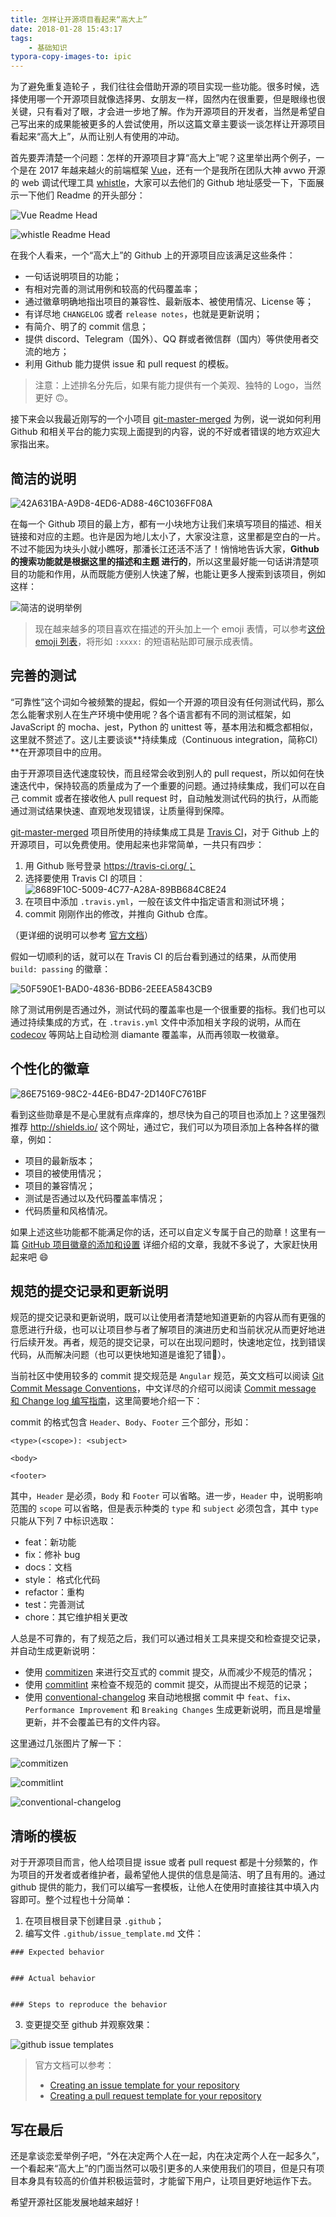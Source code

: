 ```yaml
---
title: 怎样让开源项目看起来“高大上”
date: 2018-01-28 15:43:17
tags:
	- 基础知识
typora-copy-images-to: ipic
---
```


为了避免重复造轮子 ，我们往往会借助开源的项目实现一些功能。很多时候，选择使用哪一个开源项目就像选择男、女朋友一样，固然内在很重要，但是眼缘也很关键，只有看对了眼，才会进一步地了解。作为开源项目的开发者，当然是希望自己写出来的成果能被更多的人尝试使用，所以这篇文章主要谈一谈怎样让开源项目看起来“高大上”，从而让别人有使用的冲动。

<!--more-->

首先要弄清楚一个问题：怎样的开源项目才算“高大上”呢？这里举出两个例子，一个是在 2017 年越来越火的前端框架 [Vue](https://Github.com/vuejs/vue)，还有一个是我所在团队大神 avwo 开源的 web 调试代理工具 [whistle](https://Github.com/avwo/whistle)，大家可以去他们的 Github 地址感受一下，下面展示一下他们 Readme 的开头部分：

![Vue Readme Head](https://ws3.sinaimg.cn/large/006tNc79ly1fnwfy38nsgj30q909j0tm.jpg)

![whistle Readme Head](https://ws1.sinaimg.cn/large/006tNc79ly1fnwfyugbpmj30qj0g50ws.jpg)

在我个人看来，一个“高大上”的 Github 上的开源项目应该满足这些条件：

- 一句话说明项目的功能；
- 有相对完善的测试用例和较高的代码覆盖率；
- 通过徽章明确地指出项目的兼容性、最新版本、被使用情况、License 等；
- 有详尽地 `CHANGELOG` 或者 `release notes`，也就是更新说明；
- 有简介、明了的 commit 信息；
- 提供 discord、Telegram（国外）、QQ 群或者微信群（国内）等供使用者交流的地方；
- 利用 Github 能力提供 issue 和 pull request 的模板。


> 注意：上述排名分先后，如果有能力提供有一个美观、独特的 Logo，当然更好 🙃。



接下来会以我最近刚写的一个小项目 [git-master-merged](https://Github.com/elvinn/git-master-merged/) 为例，说一说如何利用 Github 和相关平台的能力实现上面提到的内容，说的不好或者错误的地方欢迎大家指出来。



## 简洁的说明

![42A631BA-A9D8-4ED6-AD88-46C1036FF08A](https://ws4.sinaimg.cn/large/006tNc79ly1fnwiuuxe7sj30sb03nglx.jpg)

在每一个 Github 项目的最上方，都有一小块地方让我们来填写项目的描述、相关链接和对应的主题。也许是因为地儿太小了，大家没注意，这里都是空白的一片。不过不能因为块头小就小瞧呀，那潘长江还活不活了！悄悄地告诉大家，**Github 的搜索功能就是根据这里的描述和主题 进行的**，所以这里最好能一句话讲清楚项目的功能和作用，从而既能方便别人快速了解，也能让更多人搜索到该项目，例如这样：

![简洁的说明举例](https://ws1.sinaimg.cn/large/006tNc79ly1fnwjnh6vcyj30pp0403yy.jpg)

> 现在越来越多的项目喜欢在描述的开头加上一个 emoji 表情，可以参考[这份 emoji 列表](https://gist.Github.com/rxaviers/7360908)，将形如 `:xxxx:` 的短语粘贴即可展示成表情。 

## 完善的测试

“可靠性”这个词如今被频繁的提起，假如一个开源的项目没有任何测试代码，那么怎么能奢求别人在生产环境中使用呢？各个语言都有不同的测试框架，如 JavaScript 的 mocha、jest，Python 的 unittest 等，基本用法和概念都相似，这里就不赘述了。这儿主要谈谈**持续集成（Continuous integration，简称CI）**在开源项目中的应用。

由于开源项目迭代速度较快，而且经常会收到别人的 pull request，所以如何在快速迭代中，保持较高的质量成为了一个重要的问题。通过持续集成，我们可以在自己 commit 或者在接收他人 pull request 时，自动触发测试代码的执行，从而能通过测试结果快速、直观地发现错误，让质量得到保障。

[git-master-merged](https://Github.com/elvinn/git-master-merged/) 项目所使用的持续集成工具是 [Travis CI](https://travis-ci.org/)，对于 Github 上的开源项目，可以免费使用。使用起来也非常简单，一共只有四步：

1. 用 Github 账号登录 https://travis-ci.org/；
2. 选择要使用 Travis CI 的项目：
  ![8689F10C-5009-4C77-A28A-89BB684C8E24](https://ws1.sinaimg.cn/large/006tNc79ly1fnwkxnrw6ij309401ajr8.jpg)
3. 在项目中添加 `.travis.yml`，一般在该文件中指定语言和测试环境；
4. commit 刚刚作出的修改，并推向 Github 仓库。

（更详细的说明可以参考 [官方文档](https://docs.travis-ci.com/user/getting-started)）

假如一切顺利的话，就可以在 Travis CI 的后台看到通过的结果，从而使用 `build: passing` 的徽章：

![50F590E1-BAD0-4836-BDB6-2EEEA5843CB9](https://ws1.sinaimg.cn/large/006tNc79ly1fnwl5fd4kcj30t3099t9w.jpg)

除了测试用例是否通过外，测试代码的覆盖率也是一个很重要的指标。我们也可以通过持续集成的方式，在 `.travis.yml` 文件中添加相关字段的说明，从而在 [codecov](https://codecov.io/) 等网站上自动检测 diamante 覆盖率，从而再领取一枚徽章。

## 个性化的徽章

![86E75169-98C2-44E6-BD47-2D140FC761BF](https://ws2.sinaimg.cn/large/006tNc79ly1fnwlauzkemj30qh05kt9j.jpg)

看到这些勋章是不是心里就有点痒痒的，想尽快为自己的项目也添加上？这里强烈推荐 http://shields.io/ 这个网址，通过它，我们可以为项目添加上各种各样的徽章，例如：

- 项目的最新版本；
- 项目的被使用情况；
- 项目的兼容情况；
- 测试是否通过以及代码覆盖率情况；
- 代码质量和风格情况。

如果上述这些功能都不能满足你的话，还可以自定义专属于自己的勋章！这里有一篇 [GitHub 项目徽章的添加和设置](https://lpd-ios.github.io/2017/05/03/GitHub-Badge-Introduction/) 详细介绍的文章，我就不多说了，大家赶快用起来吧 :smile:

## 规范的提交记录和更新说明

规范的提交记录和更新说明，既可以让使用者清楚地知道更新的内容从而有更强的意愿进行升级，也可以让项目参与者了解项目的演进历史和当前状况从而更好地进行后续开发。再者，规范的提交记录，可以在出现问题时，快速地定位，找到错误代码，从而解决问题（也可以更快地知道是谁犯了错👻）。

当前社区中使用较多的 commit 提交规范是 `Angular` 规范，英文文档可以阅读 [Git Commit Message Conventions](https://docs.google.com/document/d/1QrDFcIiPjSLDn3EL15IJygNPiHORgU1_OOAqWjiDU5Y/edit#heading=h.greljkmo14y0)，中文详尽的介绍可以阅读 [Commit message 和 Change log 编写指南](http://www.ruanyifeng.com/blog/2016/01/commit_message_change_log.html)，这里简要地介绍一下：

commit 的格式包含 `Header`、`Body`、`Footer` 三个部分，形如：

```
<type>(<scope>): <subject>

<body>

<footer>
```

其中，`Header` 是必须，`Body` 和 `Footer` 可以省略。进一步，`Header` 中，说明影响范围的 `scope` 可以省略，但是表示种类的 `type` 和 `subject` 必须包含，其中 `type` 只能从下列 7 中标识选取：

- feat：新功能
- fix：修补 bug
- docs：文档
- style： 格式化代码
- refactor：重构
- test：完善测试
- chore：其它维护相关更改

人总是不可靠的，有了规范之后，我们可以通过相关工具来提交和检查提交记录，并自动生成更新说明：

- 使用 [commitizen](http://commitizen.github.io/cz-cli/) 来进行交互式的 commit 提交，从而减少不规范的情况；
- 使用 [commitlint](http://marionebl.github.io/commitlint/#/) 来检查不规范的 commit 提交，从而提出不规范的记录；
- 使用 [conventional-changelog](https://github.com/conventional-changelog/https://github.com/conventional-changelog/conventional-changelog) 来自动地根据 commit 中 `feat`、`fix`、`Performance Improvement` 和 `Breaking Changes` 生成更新说明，而且是增量更新，并不会覆盖已有的文件内容。


这里通过几张图片了解一下：

![commitizen](https://github.com/commitizen/cz-cli/raw/master/meta/screenshots/add-commit.png)

![commitlint](https://cdn.rawgit.com/marionebl/commitlint/3594397919c6188ce31ccfc94a0113d625d55516/docs/assets/commitlint.svg)

![conventional-changelog](https://ws4.sinaimg.cn/large/006tNc79ly1fnwow60htrj316g0iggpd.jpg)

## 清晰的模板

 对于开源项目而言，他人给项目提 issue 或者 pull request 都是十分频繁的，作为项目的开发者或者维护者，最希望他人提供的信息是简洁、明了且有用的。通过 github 提供的能力，我们可以编写一套模板，让他人在使用时直接往其中填入内容即可。整个过程也十分简单：

1. 在项目根目录下创建目录 `.github`；
2. 编写文件 `.github/issue_template.md` 文件：
```
### Expected behavior


### Actual behavior


### Steps to reproduce the behavior
```
3. 变更提交至 github 并观察效果：


![github issue templates](https://ws4.sinaimg.cn/large/006tNc79ly1fnwp4lt8xdj314a0r0ade.jpg)

> 官方文档可以参考：
>
> - [Creating an issue template for your repository](https://help.github.com/articles/creating-an-issue-template-for-your-repository/)
> - [Creating a pull request template for your repository](https://help.github.com/articles/creating-a-pull-request-template-for-your-repository/)

## 写在最后

还是拿谈恋爱举例子吧，“外在决定两个人在一起，内在决定两个人在一起多久”，一个看起来“高大上”的门面当然可以吸引更多的人来使用我们的项目，但是只有项目本身具有较高的价值并积极运营时，才能留下用户，让项目更好地运作下去。

希望开源社区能发展地越来越好！

  